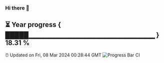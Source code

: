 ### Hi there 👋
⏳ Year progress { █████▁▁▁▁▁▁▁▁▁▁▁▁▁▁▁▁▁▁▁▁▁▁▁▁▁ } 18.31 %
---
⏰ Updated on Fri, 08 Mar 2024 00:28:44 GMT
![Progress Bar CI](https://github.com/Moyi321/Moyi321/workflows/Progress%20Bar%20CI/badge.svg)

